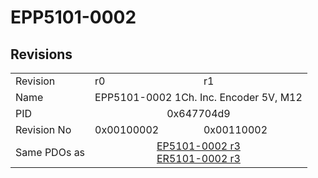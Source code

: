 # EPP5101-0002

## Revisions
<table>
<tr>
<td>Revision</td>
<td>r0</td>
<td>r1</td>
</tr>
<tr>
<td>Name</td>
<td colspan=2 align="center">EPP5101-0002 1Ch. Inc. Encoder 5V, M12</td>
</tr>
<tr>
<td>PID</td>
<td colspan=2 align="center">0x647704d9</td>
</tr>
<tr>
<td>Revision No</td>
<td>0x00100002</td>
<td>0x00110002</td>
</tr>
<tr>
<td>Same PDOs as</td>
<td colspan=2 align="center"><a href="EP5101-0002.md">EP5101-0002 r3</a><br/><a href="ER5101-0002.md">ER5101-0002 r3</a></td>
</tr>
</table>
